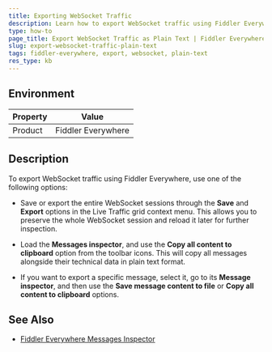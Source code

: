 ```yaml
---
title: Exporting WebSocket Traffic
description: Learn how to export WebSocket traffic using Fiddler Everywhere.
type: how-to
page_title: Export WebSocket Traffic as Plain Text | Fiddler Everywhere
slug: export-websocket-traffic-plain-text
tags: fiddler-everywhere, export, websocket, plain-text
res_type: kb
---
```


## Environment

| Property | Value |
|----------|-------|
| Product  | Fiddler Everywhere |

## Description

To export WebSocket traffic using Fiddler Everywhere, use one of the following options:

- Save or export the entire WebSocket sessions through the **Save** and **Export** options in the Live Traffic grid context menu. This allows you to preserve the whole WebSocket session and reload it later for further inspection.

- Load the **Messages inspector**, and use the **Copy all content to clipboard** option from the toolbar icons. This will copy all messages alongside their technical data in plain text format.

- If you want to export a specific message, select it, go to its **Message inspector**, and then use the **Save message content to file** or **Copy all content to clipboard** options.


## See Also

- [Fiddler Everywhere Messages Inspector](https://docs.telerik.com/fiddler-everywhere/inspect-traffic/inspector-insights#messages-tab)
